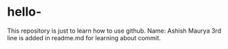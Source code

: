 # hello-
This repository is just to learn how to use github.
Name: Ashish Maurya
3rd line is added in readme.md for learning about commit.
